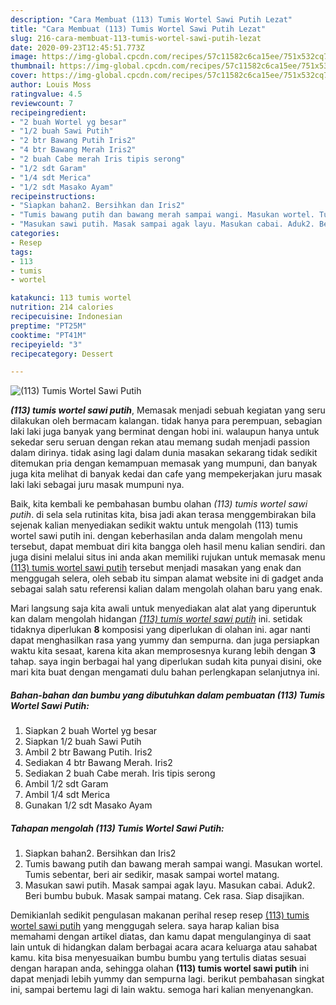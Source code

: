 ```yaml
---
description: "Cara Membuat (113) Tumis Wortel Sawi Putih Lezat"
title: "Cara Membuat (113) Tumis Wortel Sawi Putih Lezat"
slug: 216-cara-membuat-113-tumis-wortel-sawi-putih-lezat
date: 2020-09-23T12:45:51.773Z
image: https://img-global.cpcdn.com/recipes/57c11582c6ca15ee/751x532cq70/113-tumis-wortel-sawi-putih-foto-resep-utama.jpg
thumbnail: https://img-global.cpcdn.com/recipes/57c11582c6ca15ee/751x532cq70/113-tumis-wortel-sawi-putih-foto-resep-utama.jpg
cover: https://img-global.cpcdn.com/recipes/57c11582c6ca15ee/751x532cq70/113-tumis-wortel-sawi-putih-foto-resep-utama.jpg
author: Louis Moss
ratingvalue: 4.5
reviewcount: 7
recipeingredient:
- "2 buah Wortel yg besar"
- "1/2 buah Sawi Putih"
- "2 btr Bawang Putih Iris2"
- "4 btr Bawang Merah Iris2"
- "2 buah Cabe merah Iris tipis serong"
- "1/2 sdt Garam"
- "1/4 sdt Merica"
- "1/2 sdt Masako Ayam"
recipeinstructions:
- "Siapkan bahan2. Bersihkan dan Iris2"
- "Tumis bawang putih dan bawang merah sampai wangi. Masukan wortel. Tumis sebentar, beri air sedikir, masak sampai wortel matang."
- "Masukan sawi putih. Masak sampai agak layu. Masukan cabai. Aduk2. Beri bumbu bubuk. Masak sampai matang. Cek rasa. Siap disajikan."
categories:
- Resep
tags:
- 113
- tumis
- wortel

katakunci: 113 tumis wortel 
nutrition: 214 calories
recipecuisine: Indonesian
preptime: "PT25M"
cooktime: "PT41M"
recipeyield: "3"
recipecategory: Dessert

---
```



![(113) Tumis Wortel Sawi Putih](https://img-global.cpcdn.com/recipes/57c11582c6ca15ee/751x532cq70/113-tumis-wortel-sawi-putih-foto-resep-utama.jpg)

<b><i>(113) tumis wortel sawi putih</i></b>, Memasak menjadi sebuah kegiatan yang seru dilakukan oleh bermacam kalangan. tidak hanya para perempuan, sebagian laki laki juga banyak yang berminat dengan hobi ini. walaupun hanya untuk sekedar seru seruan dengan rekan atau memang sudah menjadi passion dalam dirinya. tidak asing lagi dalam dunia masakan sekarang tidak sedikit ditemukan pria dengan kemampuan memasak yang mumpuni, dan banyak juga kita melihat di banyak kedai dan cafe yang mempekerjakan juru masak laki laki sebagai juru masak mumpuni nya.

Baik, kita kembali ke pembahasan bumbu olahan <i>(113) tumis wortel sawi putih</i>. di sela sela rutinitas kita, bisa jadi akan terasa menggembirakan bila sejenak kalian menyediakan sedikit waktu untuk mengolah (113) tumis wortel sawi putih ini. dengan keberhasilan anda dalam mengolah menu tersebut, dapat membuat diri kita bangga oleh hasil menu kalian sendiri. dan juga disini melalui situs ini anda akan memiliki rujukan untuk memasak menu <u>(113) tumis wortel sawi putih</u> tersebut menjadi masakan yang enak dan menggugah selera, oleh sebab itu simpan alamat website ini di gadget anda sebagai salah satu referensi kalian dalam mengolah olahan baru yang enak.




Mari langsung saja kita awali untuk menyediakan alat alat yang diperuntuk kan dalam mengolah hidangan <u><i>(113) tumis wortel sawi putih</i></u> ini. setidak tidaknya diperlukan <b>8</b> komposisi yang diperlukan di olahan ini. agar nanti dapat menghasilkan rasa yang yummy dan sempurna. dan juga persiapkan waktu kita sesaat, karena kita akan memprosesnya kurang lebih dengan <b>3</b> tahap. saya ingin berbagai hal yang diperlukan sudah kita punyai disini, oke mari kita buat dengan mengamati dulu bahan perlengkapan selanjutnya ini.

<!--inarticleads1-->

##### Bahan-bahan dan bumbu yang dibutuhkan dalam pembuatan (113) Tumis Wortel Sawi Putih:

1. Siapkan 2 buah Wortel yg besar
1. Siapkan 1/2 buah Sawi Putih
1. Ambil 2 btr Bawang Putih. Iris2
1. Sediakan 4 btr Bawang Merah. Iris2
1. Sediakan 2 buah Cabe merah. Iris tipis serong
1. Ambil 1/2 sdt Garam
1. Ambil 1/4 sdt Merica
1. Gunakan 1/2 sdt Masako Ayam




<!--inarticleads2-->

##### Tahapan mengolah (113) Tumis Wortel Sawi Putih:

1. Siapkan bahan2. Bersihkan dan Iris2
1. Tumis bawang putih dan bawang merah sampai wangi. Masukan wortel. Tumis sebentar, beri air sedikir, masak sampai wortel matang.
1. Masukan sawi putih. Masak sampai agak layu. Masukan cabai. Aduk2. Beri bumbu bubuk. Masak sampai matang. Cek rasa. Siap disajikan.




Demikianlah sedikit pengulasan makanan perihal resep resep <u>(113) tumis wortel sawi putih</u> yang menggugah selera. saya harap kalian bisa memahami dengan artikel diatas, dan kamu dapat mengulanginya di saat lain untuk di hidangkan dalam berbagai acara acara keluarga atau sahabat kamu. kita bisa menyesuaikan bumbu bumbu yang tertulis diatas sesuai dengan harapan anda, sehingga olahan <b>(113) tumis wortel sawi putih</b> ini dapat menjadi lebih yummy dan sempurna lagi. berikut pembahasan singkat ini, sampai bertemu lagi di lain waktu. semoga hari kalian menyenangkan.
